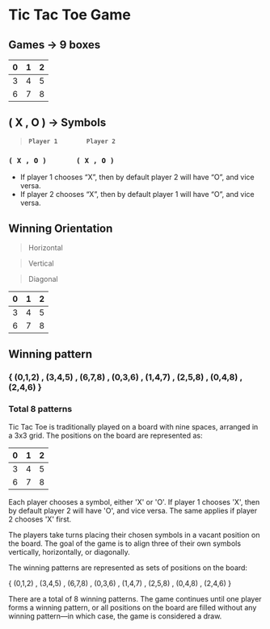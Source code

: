 # Tic Tac Toe Game

## Games → 9 boxes

| 0 | 1 | 2 |
| --- | --- | --- |
| 3 | 4 | 5 |
| 6 | 7 | 8 |

## ( X , O ) → Symbols

> **`Player 1        Player 2`**

### `( X , O )       ( X , O )`

- If player 1 chooses “X”, then by default player 2 will have “O”, and vice versa.
- If player 2 chooses “X”, then by default player 1 will have “O”, and vice versa.

## Winning Orientation

> Horizontal

> Vertical

> Diagonal

| 0 | 1 | 2 |
| --- | --- | --- |
| 3 | 4 | 5 |
| 6 | 7 | 8 |

## Winning pattern

### { (0,1,2) , (3,4,5) , (6,7,8) , (0,3,6) , (1,4,7) , (2,5,8) , (0,4,8) , (2,4,6) }

### Total 8 patterns

Tic Tac Toe is traditionally played on a board with nine spaces, arranged in a 3x3 grid. The positions on the board are represented as:

| 0 | 1 | 2 |
| --- | --- | --- |
| 3 | 4 | 5 |
| 6 | 7 | 8 |

Each player chooses a symbol, either 'X' or 'O'. If player 1 chooses 'X', then by default player 2 will have 'O', and vice versa. The same applies if player 2 chooses 'X' first.

The players take turns placing their chosen symbols in a vacant position on the board. The goal of the game is to align three of their own symbols vertically, horizontally, or diagonally.

The winning patterns are represented as sets of positions on the board:

{ (0,1,2) , (3,4,5) , (6,7,8) , (0,3,6) , (1,4,7) , (2,5,8) , (0,4,8) , (2,4,6) }

There are a total of 8 winning patterns. The game continues until one player forms a winning pattern, or all positions on the board are filled without any winning pattern—in which case, the game is considered a draw.

